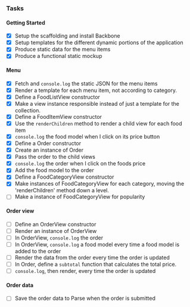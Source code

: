 ### Tasks
#### Getting Started
- [x] Setup the scaffolding and install Backbone
- [x] Setup templates for the different dynamic portions of the application
- [x] Produce static data for the menu items
- [x] Produce a functional static mockup

#### Menu
- [x] Fetch and `console.log` the static JSON for the menu items
- [x] Render a template for each menu item, not according to category.
- [x] Define a FoodListView constructor
- [x] Make a view instance responsible instead of just a template for the collection.
- [x] Define a FoodItemView constructor
- [x] Use the `renderChildren` method to render a child view for each food item
- [x] `console.log` the food model when I click on its price button
- [x] Define a Order constructor
- [x] Create an instance of Order
- [x] Pass the order to the child views
- [x] `console.log` the order when I click on the foods price
- [x] Add the food model to the order
- [x] Define a FoodCategoryView constructor
- [x] Make instances of FoodCategoryView for each category, moving the 'renderChildren' method down a level.
- [ ] Make a instance of FoodCategoryView for popularity

#### Order view
- [ ] Define an OrderView constructor
- [ ] Render an instance of OrderView
- [ ] In OrderView, `console.log` the order
- [ ] In OrderView, `console.log` a food model every time a food model is added to the order
- [ ] Render the data from the order every time the order is updated
- [ ] In Order, define a `subtotal` function that calculates the total price.
- [ ] `console.log`, then render, every time the order is updated

#### Order data
- [ ] Save the order data to Parse when the order is submitted
